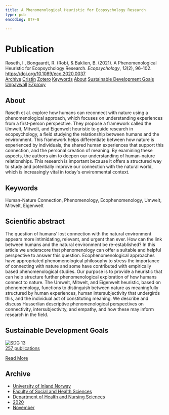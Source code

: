 ```yaml
---
title: A Phenomenological Heuristic for Ecopsychology Research
type: pub
encoding: UTF-8

---
```

<h1>Publication</h1>
<article id="csl-bib-container-J2UPF378" class="csl-bib-container">
  <div class="csl-bib-body"> <div class="csl-entry">Røseth, I., Bongaardt, R. (Rob), &#38; Baklien, B. (2021). A Phenomenological Heuristic for Ecopsychology Research. <i>Ecopsychology</i>, <i>13</i>(2), 96–102. <a href="https://doi.org/10.1089/eco.2020.0037">https://doi.org/10.1089/eco.2020.0037</a></div> </div>
  <div class="csl-bib-buttons">
    <a href="#taxonomy-article-J2UPF378" alt="archive" class="csl-bib-button">Archive</a>
    <a href="https://app.cristin.no/results/show.jsf?id=1845494" alt="Cristin" class="csl-bib-button">Cristin</a>
    <a href="http://zotero.org/groups/5881554/items/J2UPF378" alt="Zotero" class="csl-bib-button">Zotero</a>
    <a href="#keywords-article-J2UPF378" alt="keywords" class="csl-bib-button">Keywords</a>
    <a href="#about-article-J2UPF378" alt="about_pub" class="csl-bib-button">About</a>
    <a href="#sdg-article-J2UPF378" alt="sdg" class="csl-bib-button">Sustainable Development Goals</a>
    <a href="https://doi.org/10.1089/eco.2020.0037" alt="Unpaywall" class="csl-bib-button">Unpaywall</a>
    <a href="https://doi.org/10.1089/eco.2020.0037" alt="EZproxy" class="csl-bib-button">EZproxy</a>
  </div>
  <div id="csl-bib-meta-container-J2UPF378"></div>
</article>
<div id="csl-bib-meta-J2UPF378" class="csl-bib-meta">
  <article id="about-article-J2UPF378" class="about_pub-article">
    <h1>About</h1>
    Røseth et al. explore how humans can reconnect with nature using a phenomenological approach, which focuses on understanding experiences from a first-person perspective. They propose a framework called the Umwelt, Mitwelt, and Eigenwelt heuristic to guide research in ecopsychology, a field studying the relationship between humans and the environment. This framework helps differentiate between how nature is experienced by individuals, the shared human experiences that support this connection, and the personal creation of meaning. By examining these aspects, the authors aim to deepen our understanding of human-nature relationships. This research is important because it offers a structured way to study and potentially improve our connection with the natural world, which is increasingly vital in today's environmental context.
  </article>
  <article id="keywords-article-J2UPF378" class="keywords-article">
    <h1>Keywords</h1>
    Human-Nature Connection, Phenomenology, Ecophenomenology, Umwelt, Mitwelt, Eigenwelt
  </article>
  <article id="abstract-article-J2UPF378" class="abstract-article">
    <h1>Scientific abstract</h1>
    The question of humans’ lost connection with the natural environment appears more intimidating, relevant, and urgent than ever. How can the link between humans and the natural environment be re-established? In this article we underscore that phenomenology can offer a suitable and helpful perspective to answer this question. Ecophenomenological approaches have appropriated phenomenological philosophy to stress the importance of connecting with nature 
and some have contributed with empirically based phenomenological studies. Our purpose is to provide a heuristic that can help structure further phenomenological exploration of how humans connect to nature. The Umwelt, Mitwelt, and Eigenwelt heuristic, based on phenomenology, functions to distinguish between nature as meaningfully structured by human experiences, human intersubjectivity that undergirds this, and the individual act of constituting 
meaning. We describe and discuss Husserlian descriptive phenomenological perspectives on connectivity, intersubjectivity, and empathy, and how these may inform research in the field.
  </article>
  <article id="sdg-article-J2UPF378" class="sdg-article">
    <h1>Sustainable Development Goals</h1>
    <div class="sdg-container"><div id="sdg13" class="sdg">
        <img src="{{< params subfolder >}}images/sdg/sdg13_en.png" class="image" alt="SDG 13">
        <div class="sdg-overlay">
          <a href="{{< params subfolder >}}en/archive/?sdg=13#archive" class="sdg-publication-count"><span>257</span> publications</a>
          <p><a href="https://sdgs.un.org/goals/goal13" class="sdg-read-more">Read More</a></p>
        </div>
      </div></div>
  </article>
  <article id="taxonomy-article-J2UPF378" class="taxonomy-article">
    <h1>Archive</h1>
    <ul>
      <li><a href="{{< params subfolder >}}en/archive/?key=3DCRN523">University of Inland Norway</a></li>
      <li><a href="{{< params subfolder >}}en/archive/?key=IDKFS3MX">Faculty of Social and Health Sciences</a></li>
      <li><a href="{{< params subfolder >}}en/archive/?key=GTV4ECMZ">Department of Health and Nursing Sciences</a></li>
      <li><a href="{{< params subfolder >}}en/archive/?key=LNJIKLR2">2020</a></li>
      <li><a href="{{< params subfolder >}}en/archive/?key=R767SBHX">November</a></li>
    </ul>
  </article>
</div>
